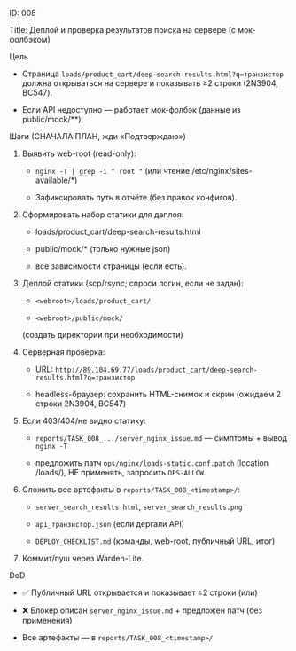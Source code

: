 ID: 008
Title: Деплой и проверка результатов поиска на сервере (с мок-фолбэком)

Цель
- Страница `loads/product_cart/deep-search-results.html?q=транзистор` должна открываться на сервере и показывать ≥2 строки (2N3904, BC547).
- Если API недоступно — работает мок-фолбэк (данные из public/mock/**).

Шаги (СНАЧАЛА ПЛАН, жди «Подтверждаю»)
1) Выявить web-root (read-only):
   - `nginx -T | grep -i " root "` (или чтение /etc/nginx/sites-available/*)
   - Зафиксировать путь в отчёте (без правок конфигов).
2) Сформировать набор статики для деплоя:
   - loads/product_cart/deep-search-results.html
   - public/mock/* (только нужные json)
   - все зависимости страницы (если есть).
3) Деплой статики (scp/rsync; спроси логин, если не задан):
   - `<webroot>/loads/product_cart/`
   - `<webroot>/public/mock/`
   (создать директории при необходимости)
4) Серверная проверка:
   - URL: `http://89.104.69.77/loads/product_cart/deep-search-results.html?q=транзистор`
   - headless-браузер: сохранить HTML-снимок и скрин (ожидаем 2 строки 2N3904, BC547)
5) Если 403/404/не видно статику:
   - `reports/TASK_008_.../server_nginx_issue.md` — симптомы + вывод `nginx -T`
   - предложить патч `ops/nginx/loads-static.conf.patch` (location /loads/), НЕ применять, запросить `OPS-ALLOW`.
6) Сложить все артефакты в `reports/TASK_008_<timestamp>/`:
   - `server_search_results.html`, `server_search_results.png`
   - `api_транзистор.json` (если дергали API)
   - `DEPLOY_CHECKLIST.md` (команды, web-root, публичный URL, итог)
7) Коммит/пуш через Warden-Lite.

DoD
- ✅ Публичный URL открывается и показывает ≥2 строки (или)
- ❌ Блокер описан `server_nginx_issue.md` + предложен патч (без применения)
- Все артефакты — в `reports/TASK_008_<timestamp>/`
